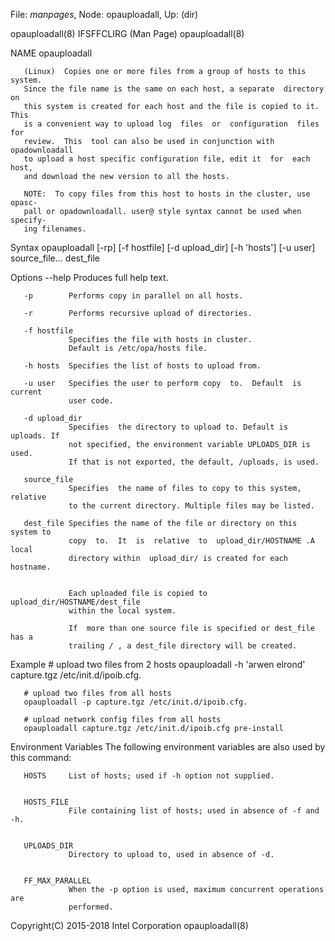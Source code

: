 File: *manpages*,  Node: opauploadall,  Up: (dir)


opauploadall(8)              IFSFFCLIRG (Man Page)             opauploadall(8)



NAME
       opauploadall



       (Linux)  Copies one or more files from a group of hosts to this system.
       Since the file name is the same on each host, a separate  directory  on
       this system is created for each host and the file is copied to it. This
       is a convenient way to upload log  files  or  configuration  files  for
       review.  This  tool can also be used in conjunction with opadownloadall
       to upload a host specific configuration file, edit it  for  each  host,
       and download the new version to all the hosts.

       NOTE:  To copy files from this host to hosts in the cluster, use opasc‐
       pall or opadownloadall. user@ style syntax cannot be used when specify‐
       ing filenames.


Syntax
       opauploadall [-rp] [-f hostfile] [-d upload_dir] [-h 'hosts'] [-u user]
       source_file... dest_file

Options
       --help    Produces full help text.

       -p        Performs copy in parallel on all hosts.

       -r        Performs recursive upload of directories.

       -f hostfile
                 Specifies the file with hosts in cluster.
                 Default is /etc/opa/hosts file.

       -h hosts  Specifies the list of hosts to upload from.

       -u user   Specifies the user to perform copy  to.  Default  is  current
                 user code.

       -d upload_dir
                 Specifies  the directory to upload to. Default is uploads. If
                 not specified, the environment variable UPLOADS_DIR is  used.
                 If that is not exported, the default, /uploads, is used.

       source_file
                 Specifies  the name of files to copy to this system, relative
                 to the current directory. Multiple files may be listed.

       dest_file Specifies the name of the file or directory on this system to
                 copy  to.  It  is  relative  to  upload_dir/HOSTNAME .A local
                 directory within  upload_dir/ is created for each hostname.


                 Each uploaded file is copied to upload_dir/HOSTNAME/dest_file
                 within the local system.

                 If  more than one source file is specified or dest_file has a
                 trailing / , a dest_file directory will be created.

Example
       # upload two files from 2 hosts
       opauploadall -h 'arwen elrond' capture.tgz /etc/init.d/ipoib.cfg.

       # upload two files from all hosts
       opauploadall -p capture.tgz /etc/init.d/ipoib.cfg.

       # upload network config files from all hosts
       opauploadall capture.tgz /etc/init.d/ipoib.cfg pre-install

Environment Variables
       The following environment variables are also used by this command:

       HOSTS     List of hosts; used if -h option not supplied.


       HOSTS_FILE
                 File containing list of hosts; used in absence of -f and -h.


       UPLOADS_DIR
                 Directory to upload to, used in absence of -d.


       FF_MAX_PARALLEL
                 When the -p option is used, maximum concurrent operations are
                 performed.



Copyright(C) 2015-2018         Intel Corporation               opauploadall(8)
